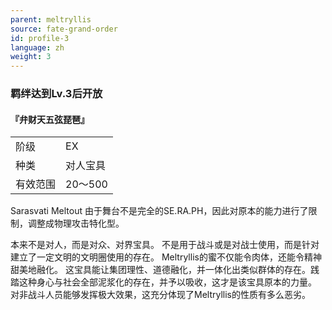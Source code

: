 ```yaml
---
parent: meltryllis
source: fate-grand-order
id: profile-3
language: zh
weight: 3
---
```


### 羁绊达到Lv.3后开放

#### 『弁财天五弦琵琶』

<table>
  <tr><td>阶级</td><td>EX</td></tr>
  <tr><td>种类</td><td>对人宝具</td></tr>
  <tr><td>有效范围</td><td>20～500</td></tr>
</table>

Sarasvati Meltout
由于舞台不是完全的SE.RA.PH，因此对原本的能力进行了限制，调整成物理攻击特化型。

本来不是对人，而是对众、对界宝具。
不是用于战斗或是对战士使用，而是针对建立了一定文明的文明圈使用的存在。
Meltryllis的蜜不仅能令肉体，还能令精神甜美地融化。
这宝具能让集团理性、道德融化，并一体化出类似群体的存在。践踏这种身心与社会全部泥浆化的存在，并予以吸收，这才是该宝具原本的力量。
对非战斗人员能够发挥极大效果，这充分体现了Meltryllis的性质有多么恶劣。
